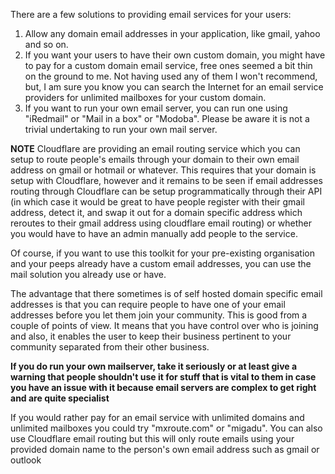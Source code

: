 There are a few solutions to providing email services for your users:

1. Allow any domain email addresses in your application, like gmail, yahoo and so on.
2. If you want your users to have their own custom domain, you might have to pay for a custom domain email service, free ones seemed a bit thin on the ground to me. Not having used any of them I won't recommend, but, I am sure you know you can search the Internet for an email service providers for unlimited mailboxes for your custom domain. 
3. If you want to run your own email server, you can run one using "iRedmail" or "Mail in a box" or "Modoba". Please be aware it is not a trivial undertaking to run your own mail server. 

**NOTE** Cloudflare are providing an email routing service which you can setup to route people's emails through your domain to their own email address on gmail or hotmail or whatever. This requires that your domain is setup with Cloudflare, however and it remains to be seen if email addresses routing through Cloudflare can be setup programmatically through their API (in which case it would be great to have people register with their gmail address, detect it, and swap it out for a domain specific address which reroutes to their gmail address using cloudflare email routing) or whether you would have to have an admin manually add people to the service.

Of course, if you want to use this toolkit for your pre-existing organisation and your peeps already have a custom email addresses, you can use the mail solution you already use or have.

The advantage that there sometimes is of self hosted domain specific email addresses is that you can require people to have one of your email addresses before you let them join your community. This is good from a couple of points of view. It means that you have control over who is joining and also, it enables the user to keep their business pertinent to your community separated from their other business. 

**If you do run your own mailserver, take it seriously or at least give a warning that people shouldn't use it for stuff that is vital to them in case you have an issue with it because email servers are complex to get right and are quite specialist**

If you would rather pay for an email service with unlimited domains and unlimited mailboxes you could try "mxroute.com" or "migadu".
You can also use Cloudflare email routing but this will only route emails using your provided domain name to the person's own email address such as gmail or outlook
